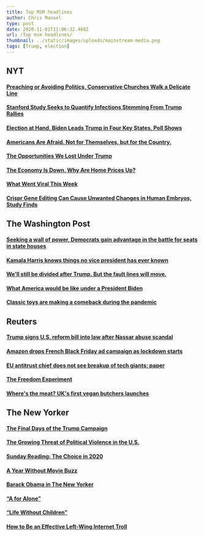 ```yaml
---
title: Top MSM headlines
author: Chris Manoel
type: post
date: 2020-11-01T11:06:32.468Z
url: /Top msm headlines/
thumbnail: ../static/images/uploads/mainstream-media.png
tags: [Trump, election]
---
```

## NYT

#### [Preaching or Avoiding Politics, Conservative Churches Walk a Delicate Line](https://www.nytimes.com/2020/11/01/us/church-sermons-election-politics.html)

#### [Stanford Study Seeks to Quantify Infections Stemming From Trump Rallies](https://www.nytimes.com/2020/10/31/us/politics/stanford-study-infections-trump-rallies.html)

#### [Election at Hand, Biden Leads Trump in Four Key States, Poll Shows](https://www.nytimes.com/2020/11/01/us/politics/biden-trump-poll-florida-pennsylvania-wisconsin.html)

#### [Americans Are Afraid. Not for Themselves, but for the Country.](https://www.nytimes.com/2020/11/01/upshot/election-democracy-fear-americans.html)

#### [The Opportunities We Lost Under Trump](https://www.nytimes.com/2020/10/30/opinion/trump-republican-democratic-party.html)

#### [The Economy Is Down. Why Are Home Prices Up?](https://www.nytimes.com/2020/10/31/opinion/real-estate-home-prices-covid.html)

#### [What Went Viral This Week](https://www.nytimes.com/2020/10/30/technology/what-went-viral-this-week.html)

#### [Crispr Gene Editing Can Cause Unwanted Changes in Human Embryos, Study Finds](https://www.nytimes.com/2020/10/31/health/crispr-genetics-embryos.html)

## The Washington Post

#### [Seeking a wall of power, Democrats gain advantage in the battle for seats in state houses](https://www.washingtonpost.com/national/seeking-a-wall-of-power-democrats-gain-advantage-in-the-battle-for-seats-in-state-houses/2020/10/31/71df954e-1ad7-11eb-82db-60b15c874105_story.html)

#### [Kamala Harris knows things no vice president has ever known](https://www.washingtonpost.com/lifestyle/style/kamala-harris-woman-vp/2020/10/29/2764734c-188c-11eb-82db-60b15c874105_story.html)

#### [We’ll still be divided after Trump. But the fault lines will move.](https://www.washingtonpost.com/outlook/2020/10/30/polarization-books-trump-election/)

#### [What America would be like under a President Biden](https://www.washingtonpost.com/opinions/what-america-under-a-president-biden-would-look-like/2020/10/30/138aa35c-1ad8-11eb-aeec-b93bcc29a01b_story.html)

#### [Classic toys are making a comeback during the pandemic](https://www.washingtonpost.com/road-to-recovery/2020/10/29/holiday-toys-classics-2020/)

## Reuters

#### [Trump signs U.S. reform bill into law after Nassar abuse scandal](https://www.reuters.com/article/us-olympics-usopc-reforms/trump-signs-u-s-reform-bill-into-law-after-nassar-abuse-scandal-idUSKBN27G0VZ)

#### [Amazon drops French Black Friday ad campaign as lockdown starts](https://www.reuters.com/article/us-france-amazon/amazon-drops-french-black-friday-ad-campaign-as-lockdown-starts-idUSKBN27G0DZ)

#### [EU antitrust chief does not see breakup of tech giants: paper](https://www.reuters.com/article/us-eu-antitrust-tech/eu-antitrust-chief-does-not-see-breakup-of-tech-giants-paper-idUSKBN27H17C)

#### [The Freedom Experiment](https://www.reuters.com/investigates/special-report/usa-jails-release/)

#### [Where's the meat? UK's first vegan butchers launches](https://www.reuters.com/article/us-health-coronavirus-vegan-butcher/wheres-the-meat-uks-first-vegan-butchers-launches-idUSKBN27G09J)

## The New Yorker

#### [The Final Days of the Trump Campaign](https://www.newyorker.com/news/letter-from-trumps-washington/self-dealing-denialism-dishonesty-deflection-the-final-days-of-the-trump-campaign-have-it-all)

#### [The Growing Threat of Political Violence in the U.S.](https://www.newyorker.com/news/daily-comment/who-is-a-domestic-terrorist)

#### [Sunday Reading: The Choice in 2020](https://www.newyorker.com/books/double-take/sunday-reading-the-choice-in-2020)

#### [A Year Without Movie Buzz](https://www.newyorker.com/culture/the-front-row/a-year-without-movie-buzz)

#### [Barack Obama in The New Yorker](https://www.newyorker.com/books/double-take/barack-obama-in-the-new-yorker)

#### [“A for Alone”](https://www.newyorker.com/magazine/2020/11/02/a-for-alone)

#### [“Life Without Children”](https://www.newyorker.com/magazine/2020/10/19/life-without-children)

#### [How to Be an Effective Left-Wing Internet Troll](https://www.newyorker.com/humor/daily-shouts/how-to-be-an-effective-left-wing-internet-troll)